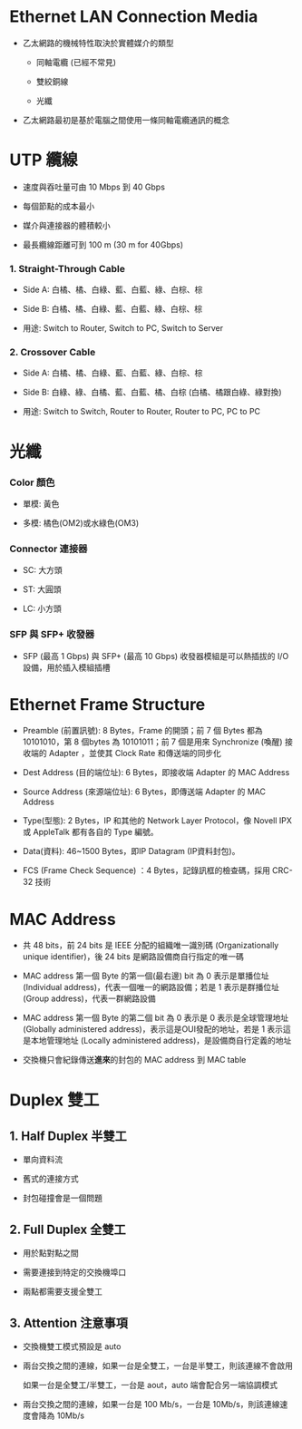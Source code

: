 # Ethernet LAN Connection Media

+ 乙太網路的機械特性取決於實體媒介的類型

    + 同軸電纜 (已經不常見)

    + 雙絞銅線

    + 光纖

+ 乙太網路最初是基於電腦之間使用一條同軸電纜通訊的概念

# UTP 纜線

+ 速度與吞吐量可由 10 Mbps 到 40 Gbps

+ 每個節點的成本最小

+ 媒介與連接器的體積較小

+ 最長纜線距離可到 100 m (30 m for 40Gbps)

### 1. Straight-Through Cable

+ Side A: 白橘、橘、白綠、藍、白藍、綠、白棕、棕

+ Side B: 白橘、橘、白綠、藍、白藍、綠、白棕、棕

+ 用途: Switch to Router, Switch to PC, Switch to Server

### 2. Crossover Cable

+ Side A: 白橘、橘、白綠、藍、白藍、綠、白棕、棕

+ Side B: 白綠、綠、白橘、藍、白藍、橘、白棕 (白橘、橘跟白綠、綠對換)

+ 用途: Switch to Switch, Router to Router, Router to PC, PC to PC

# 光纖

### Color 顏色

+ 單模: 黃色

+ 多模: 橘色(OM2)或水綠色(OM3)

### Connector 連接器

+ SC: 大方頭

+ ST: 大圓頭

+ LC: 小方頭

### SFP 與 SFP+ 收發器

+ SFP (最高 1 Gbps) 與 SFP+ (最高 10 Gbps) 收發器模組是可以熱插拔的 I/O 設備，用於插入模組插槽

# Ethernet Frame Structure

+ Preamble (前置訊號): 8 Bytes，Frame 的開頭；前 7 個 Bytes 都為 10101010，第 8 個bytes 為 10101011；前 7 個是用來 Synchronize (喚醒) 接收端的 Adapter ，並使其 Clock Rate 和傳送端的同步化

+ Dest Address (目的端位址): 6 Bytes，即接收端 Adapter 的 MAC Address

+ Source Address (來源端位址): 6 Bytes，即傳送端 Adapter 的 MAC Address

+ Type(型態): 2 Bytes，IP 和其他的 Network Layer Protocol，像 Novell IPX 或 AppleTalk 都有各自的 Type 編號。

+ Data(資料): 46~1500 Bytes，即IP Datagram (IP資料封包)。

+ FCS (Frame Check Sequence) ：4  Bytes，記錄訊框的檢查碼，採用 CRC-32 技術

# MAC Address

+ 共 48 bits，前 24 bits 是 IEEE 分配的組織唯一識別碼 (Organizationally unique identifier)，後 24 bits 是網路設備商自行指定的唯一碼

+ MAC address 第一個 Byte 的第一個(最右邊) bit 為 0 表示是單播位址 (Individual address)，代表一個唯一的網路設備；若是 1 表示是群播位址 (Group address)，代表一群網路設備

+ MAC address 第一個 Byte 的第二個 bit 為 0 表示是 0 表示是全球管理地址 (Globally administered address)，表示這是OUI發配的地址，若是 1 表示這是本地管理地址 (Locally administered address)，是設備商自行定義的地址

+ 交換機只會紀錄傳送**進來**的封包的 MAC address 到 MAC table

# Duplex 雙工

## 1. Half Duplex 半雙工

+ 單向資料流

+ 舊式的連接方式

+ 封包碰撞會是一個問題

## 2. Full Duplex 全雙工

+ 用於點對點之間

+ 需要連接到特定的交換機埠口

+ 兩點都需要支援全雙工

## 3. Attention 注意事項

+ 交換機雙工模式預設是 auto

+ 兩台交換之間的連線，如果一台是全雙工，一台是半雙工，則該連線不會啟用

    如果一台是全雙工/半雙工，一台是 aout，auto 端會配合另一端協調模式

+ 兩台交換之間的連線，如果一台是 100 Mb/s，一台是 10Mb/s，則該連線速度會降為 10Mb/s